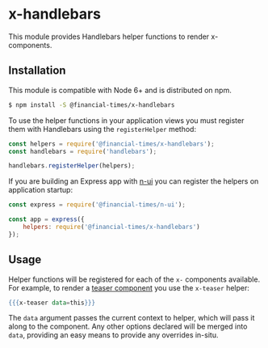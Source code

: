 # x-handlebars

This module provides Handlebars helper functions to render x- components.

## Installation

This module is compatible with Node 6+ and is distributed on npm.

```sh
$ npm install -S @financial-times/x-handlebars
```

To use the helper functions in your application views you must register them with Handlebars using the `registerHelper` method:

```js
const helpers = require('@financial-times/x-handlebars');
const handlebars = require('handlebars');

handlebars.registerHelper(helpers);
```

If you are building an Express app with [n-ui][n-ui] you can register the helpers on application startup:

```js
const express = require('@financial-times/n-ui');

const app = express({
	helpers: require('@financial-times/x-handlebars')
});
```

[n-ui]: https://github.com/Financial-Times/n-ui/

## Usage

Helper functions will be registered for each of the `x-` components available. For example, to render a [teaser component][teaser] you use the `x-teaser` helper:

```hbs
{{{x-teaser data=this}}}
```

The `data` argument passes the current context to helper, which will pass it along to the component. Any other options declared will be merged into `data`, providing an easy means to provide any overrides in-situ.

[teaser]: https://github.com/Financial-Times/x-dash/tree/master/packages/x-teaser
